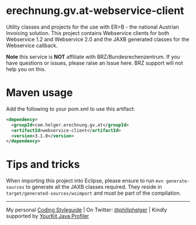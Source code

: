 # erechnung.gv.at-webservice-client

Utility classes and projects for the use with ER>B - the national Austrian Invoicing solution.
This project contains Webservice clients for both Webservice 1.2 and Webservice 2.0 and the JAXB
generated classes for the Webservice callback.

**Note** this service is **NOT** affiliate with BRZ/Bundesrechenzentrum. If you have questions or issues, please raise an Issue here. BRZ support will not help you on this.

# Maven usage

Add the following to your pom.xml to use this artifact:

```xml
<dependency>
  <groupId>com.helger.erechnung.gv.at</groupId>
  <artifactId>webservice-client</artifactId>
  <version>3.1.0</version>
</dependency>
```

# Tips and tricks

When importing this project into Eclipse, please ensure to run `mvn generate-sources` to generate all 
the JAXB classes required. They reside in `target/generated-sources/wsimport` and must be part of the
compilation.

---

My personal [Coding Styleguide](https://github.com/phax/meta/blob/master/CodingStyleguide.md) |
On Twitter: <a href="https://twitter.com/philiphelger">@philiphelger</a> |
Kindly supported by [YourKit Java Profiler](https://www.yourkit.com)